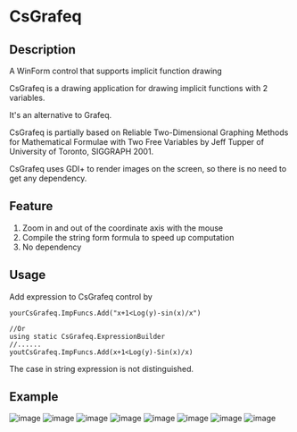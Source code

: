 # CsGrafeq
## Description
A WinForm control that supports implicit function drawing

CsGrafeq is a drawing application for drawing implicit functions with 2 variables.

It's an alternative to Grafeq.

CsGrafeq is partially based on Reliable Two-Dimensional Graphing Methods for Mathematical Formulae with Two Free Variables by Jeff Tupper of University of Toronto, SIGGRAPH 2001.

CsGrafeq uses GDI+ to render images on the screen, so there is no need to get any dependency.

## Feature
1. Zoom in and out of the coordinate axis with the mouse
2. Compile the string form formula to speed up computation
3. No dependency

## Usage
Add expression to CsGrafeq control by 
```
yourCsGrafeq.ImpFuncs.Add("x+1<Log(y)-sin(x)/x")

//Or
using static CsGrafeq.ExpressionBuilder
//......
youtCsGrafeq.ImpFuncs.Add(x+1<Log(y)-Sin(x)/x)
```
The case in string expression is not distinguished.

## Example

![image](https://github.com/jyswjjgdwtdtj/CsGrafeq/blob/main/ExampleImage/1.jpg)
![image](https://github.com/jyswjjgdwtdtj/CsGrafeq/blob/main/ExampleImage/2.jpg)
![image](https://github.com/jyswjjgdwtdtj/CsGrafeq/blob/main/ExampleImage/3.jpg)
![image](https://github.com/jyswjjgdwtdtj/CsGrafeq/blob/main/ExampleImage/4.jpg)
![image](https://github.com/jyswjjgdwtdtj/CsGrafeq/blob/main/ExampleImage/5.jpg)
![image](https://github.com/jyswjjgdwtdtj/CsGrafeq/blob/main/ExampleImage/6.jpg)
![image](https://github.com/jyswjjgdwtdtj/CsGrafeq/blob/main/ExampleImage/7.jpg)
![image](https://github.com/jyswjjgdwtdtj/CsGrafeq/blob/main/ExampleImage/8.jpg)